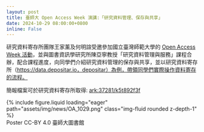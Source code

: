 ```yaml
---
layout: post
title: 臺師大 Open Access Week 演講:「研究資料管理、保存與共享」
date: 2024-10-29 08:00:00+0800
inline: False
---
```


研究資料寄存所團隊王家薰及何明諠受邀參加國立臺灣師範大學的 [Open Access Week 活動](https://sites.google.com/gapps.ntnu.edu.tw/2024-oa-week-ntnu/events/lecture-workshop)，並與圖書資訊學研究所陳亞寧教授「研究資料管理與服務」課程合辦，配合課程進度，向同學們介紹研究資料管理的保存與共享，並以研究資料寄存所（https://data.depositar.io，depositar）為例，帶領同學們實際操作資料寄存的流程。

簡報檔案可於研究資料寄存所取得: [ark:37281/k5t892f3f](https://pid.depositar.io/ark:37281/k5t892f3f)

<div class="row mt-3">
    <div class="col-sm mt-3 mt-md-0">
        {% include figure.liquid loading="eager" path="assets/img/news/OA_1029.png" class="img-fluid rounded z-depth-1" %}
    </div>
</div>
Poster CC-BY 4.0 臺師大圖書館
